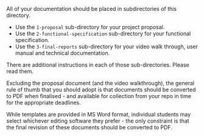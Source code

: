 All of your documentation should be placed in subdirectories of this directory.

* Use the `1-proposal` sub-directory for your project proposal.
* Use the `2-functional-specification` sub-directory for your functional specification.
* Use the `3-final-reports` sub-directory for your video walk through, user manual and technical documentation.

There are additional instructions in each of those sub-directories.  Please read them.

Excluding the proposal document (and the video walkthrough), the general rule of thumb that you should
adopt is that documents should be converted to PDF when finalised - and
available for collection from your repo in time for the appropriate deadlines.

While templates are provided in MS Word format, individual students may select
whichever editing software they prefer - the only constraint is that
the final revision of these documents should be converted to PDF.
